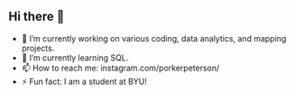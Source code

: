 ## Hi there 👋
- 🔭 I’m currently working on various coding, data analytics, and mapping projects.
- 🌱 I’m currently learning SQL.
- 📫 How to reach me: instagram.com/porkerpeterson/
- ⚡ Fun fact: I am a student at BYU!
<!--
**ParkerPeterson88/ParkerPeterson88** is a ✨ _special_ ✨ repository because its `README.md` (this file) appears on your GitHub profile.

Here are some ideas to get you started:

- 🔭 I’m currently working on various coding, data analytics, and mapping projects.
- 🌱 I’m currently learning SQL.
- 👯 I’m looking to collaborate on ...
- 🤔 I’m looking for help with ...
- 💬 Ask me about ...
- 📫 How to reach me: Instagram: instagram.com/porkerpeterson/
- 😄 Pronouns: ...
- ⚡ Fun fact: I am a student at BYU!
-->
